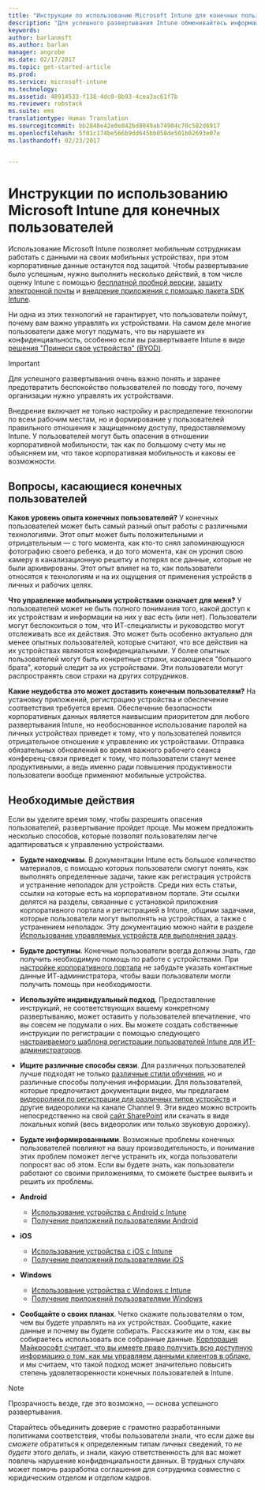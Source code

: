 ```yaml
---
title: "Инструкции по использованию Microsoft Intune для конечных пользователей | Microsoft Intune"
description: "Для успешного развертывания Intune обменивайтесь информацией с конечными пользователями."
keywords: 
author: barlanmsft
ms.author: barlan
manager: angrobe
ms.date: 02/17/2017
ms.topic: get-started-article
ms.prod: 
ms.service: microsoft-intune
ms.technology: 
ms.assetid: 48914533-f138-4dc0-8b93-4cea3ac61f7b
ms.reviewer: robstack
ms.suite: ems
translationtype: Human Translation
ms.sourcegitcommit: bb2848e42e0e842bd8049ab74904c70c582d6917
ms.openlocfilehash: 5f01c174be566b9dd645bb058de501b02693e07e
ms.lasthandoff: 02/23/2017


---
```


# <a name="how-to-educate-your-end-users-about-microsoft-intune"></a>Инструкции по использованию Microsoft Intune для конечных пользователей

Использование Microsoft Intune позволяет мобильным сотрудникам работать с данными на своих мобильных устройствах, при этом корпоративные данные останутся под защитой. Чтобы развертывание было успешным, нужно выполнить несколько действий, в том числе оценку Intune с помощью [бесплатной пробной версии](/Intune/Understand/mobile-device-management-trial-guide-microsoft-intune.md), [защиту электронной почты](/Intune/Understand/common-ways-to-use-intune#protecting-your-office-365-email-and-data-so-it-can-be-safely-accessed-by-mobile-devices.md) и [внедрение приложения с помощью пакета SDK Intune](/intune/develop/intune-app-sdk.md).

Ни одна из этих технологий не гарантирует, что пользователи поймут, почему вам важно управлять их устройствами. На самом деле многие пользователи даже могут подумать, что вы нарушаете их конфиденциальность, особенно если вы развертываете Intune в виде [решения "Принеси свое устройство" (BYOD)](/enterprise-mobility-security/solutions/byod-design-considerations-guide.md).

> [!Important]
> Для успешного развертывания очень важно понять и заранее предотвратить беспокойство пользователей по поводу того, почему организации нужно управлять их устройствами.

Внедрение включает не только настройку и распределение технологии по всем рабочим местам, но и формирование у пользователей правильного отношения к защищенному доступу, предоставляемому Intune. У пользователей могут быть опасения в отношении корпоративной мобильности, так как по большому счету мы не объясняем им, что такое корпоративная мобильность и каковы ее возможности.

## <a name="things-to-consider-about-your-end-users"></a>Вопросы, касающиеся конечных пользователей

__Каков уровень опыта конечных пользователей?__ У конечных пользователей может быть самый разный опыт работы с различными технологиями. Этот опыт может быть положительными и отрицательным — с того момента, как кто-то снял запоминающуюся фотографию своего ребенка, и до того момента, как он уронил свою камеру в канализационную решетку и потерял все данные, которые не были архивированы. Этот опыт влияет на то, как пользователи относятся к технологиям и на их ощущения от применения устройств в личных и рабочих целях.

__Что управление мобильными устройствами означает для меня?__ У пользователей может не быть полного понимания того, какой доступ к их устройствам и информации на них у вас есть (или нет). Пользователи могут беспокоиться о том, что ИТ-специалисты и руководство могут отслеживать все их действия. Это может быть особенно актуально для менее опытных пользователей, которые считают, что все действия на их устройствах являются конфиденциальными. У более опытных пользователей могут быть конкретные страхи, касающиеся "большого брата", который следит за их устройствами. Эти пользователи могут распространять свои страхи на других сотрудников.

__Какие неудобства это может доставить конечным пользователям?__ На установку приложений, регистрацию устройства и обеспечение соответствия требуется время. Обеспечение безопасности корпоративных данных является наивысшим приоритетом для любого развертывания Intune, но необоснованное использование паролей на личных устройствах приведет к тому, что у пользователей появится отрицательное отношение к управлению их устройствами. Отправка обязательных обновлений во время важного рабочего сеанса конференц-связи приведет к тому, что пользователи станут менее продуктивными, а ведь именно ради повышения продуктивности пользователи вообще применяют мобильные устройства.

## <a name="things-you-should-do"></a>Необходимые действия

Если вы уделите время тому, чтобы разрешить опасения пользователей, развертывание пройдет проще. Мы можем предложить несколько способов, которые позволят пользователям легче адаптироваться к управлению устройствами.

* __Будьте находчивы__. В документации Intune есть большое количество материалов, с помощью которых пользователи смогут понять, как выполнять определенные задачи, такие как регистрация устройств и устранение неполадок для устройств. Среди них есть статьи, ссылки на которые есть на корпоративном портале. Эти ссылки делятся на разделы, связанные с установкой приложения корпоративного портала и регистрацией в Intune, общими задачами, которые пользователи могут выполнять на устройствах, а также с устранением неполадок. Эту документацию можно найти в разделе [Использование управляемых устройств для выполнения задач](/Intune/EndUser/use-managed-devices-to-get-work-done).

* __Будьте доступны__. Конечные пользователи всегда должны знать, где получить необходимую помощь по работе с устройствами. При [настройке корпоративного портала](/Intune/get-started/start-with-a-paid-subscription-to-microsoft-intune-step-7) не забудьте указать контактные данные ИТ-администратора, чтобы ваши пользователи могли получить помощь при необходимости.

* __Используйте индивидуальный подход__. Предоставление инструкций, не соответствующих вашему конкретному развертыванию, может оставить у пользователей впечатление, что вы совсем не подумали о них. Вы можете создать собственные инструкции по регистрации с помощью следующего [настраиваемого шаблона регистрации пользователей Intune для ИТ-администраторов](https://gallery.technet.microsoft.com/office/Intune-End-User-Enrollment-3a0c9b0c).

* __Ищите различные способы связи__. Для различных пользователей лучше подходят не только [различные стили обучения](http://www.umassd.edu/dss/resources/facultystaff/howtoteachandaccommodate/howtoaccommodatedifferentlearningstyles/), но и различные способы получения информации. Для пользователей, которые предпочитают документации видео, мы предлагаем [видеоролики по регистрации для различных типов устройств](https://channel9.msdn.com/Series/IntuneEnrollment) и другие видеоролики на канале Channel 9. Эти видео можно встроить непосредственно на свой [сайт SharePoint](https://support.office.com/article/Embed-a-video-from-Office-365-Video-59e19984-c34e-4be8-889b-f6fa93910581) или скачать в виде локальных копий (весь видеоролик или только звуковую дорожку).

* __Будьте информированными__. Возможные проблемы конечных пользователей повлияют на вашу производительность, и понимание этих проблем поможет легче устранить их, когда пользователи попросят вас об этом. Если вы будете знать, как пользователи работают со своими приложениями, то сможете быстрее выявить и решить их проблемы.

* **Android**
  * [Использование устройства с Android с Intune](https://docs.microsoft.com/Intune/EndUser/using-your-android-device-with-intune)
  * [Получение приложений пользователями Android](how-your-android-users-get-their-apps.md)

* **iOS**
  * [Использование устройства с iOS с Intune](https://docs.microsoft.com/Intune/EndUser/using-your-ios-device-with-intune)
  * [Получение приложений пользователями iOS](how-your-ios-users-get-their-apps.md)

* **Windows**
  * [Использование устройства с Windows с Intune](https://docs.microsoft.com/Intune/EndUser/using-your-windows-device-with-intune)
  * [Получение приложений пользователями Windows](how-your-windows-users-get-their-apps.md)

* __Сообщайте о своих планах__. Четко скажите пользователям о том, чем вы будете управлять на их устройствах. Сообщите, какие данные и почему вы будете собирать. Расскажите им о том, как вы собираетесь использовать все собранные данные. [Корпорация Майкрософт считает, что вы имеете право получить всю доступную информацию о том, как мы управляем данными клиентов в облаке](https://www.microsoft.com/trustcenter/about/transparency), и мы считаем, что такой подход может значительно повысить степень удовлетворенности конечных пользователей в Intune.

>[!Note]
> Прозрачность везде, где это возможно, — основа успешного развертывания.

Старайтесь объединить доверие с грамотно разработанными политиками соответствия, чтобы пользователи знали, что если даже вы *сможете* обратиться к определенным типам личных сведений, то *не будете* этого делать, и знали, какую ответственность для вас может повлечь нарушение конфиденциальности данных. В трудных случаях может помочь разработка соглашения для сотрудника совместно с юридическим отделом и отделом кадров.

